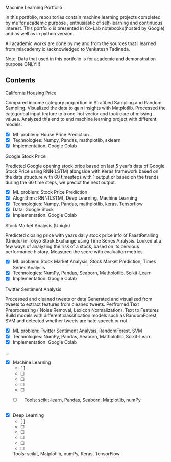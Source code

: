 Machine Learning Portfolio


In this portfolio, repositories contain machine learning projects completed by me for academic purpose , 
enthusiastic of self-learning and continuous interest. 
This portfolio is presented in Co-Lab notebooks(hosted by Google) and as well as in python version.

All academic works are done by me and from the sources that I learned from mlacademy.io /acknowledged 
to Venkatesh Tadinada.

Note: Data that used in this portfolio is for academic and demonstration purpose ONLY!!! 

Contents
------------
California Housing Price

Compared income category proportion in Stratified Sampling and Random Sampling. Visualized the data to gain insights with Matplotlib. Processed the categorical input feature to a one-hot vector and took care of missing values. Analyzed this end to end machine learning project with different models. 

- [x]  ML problem:        House Price Prediction
- [x]  Technologies:      Numpy, Pandas, mathplotlib, sklearn 
- [x]  Implementation:  Google Colab

Google Stock Price 

Predicted Google opening stock price based on last 5 year’s data of Google Stock Price using RNN(LSTM) alongside with Keras framework based on the data structure with 60 timesteps with 1 output or based on the trends during the 60 time steps, we predict the next output.

- [x]  ML problem:        Stock Price Prediction
- [x] Alogrithms:           RNN(LSTM), Deep Learning, Machine Learning
- [x]  Technologies:      Numpy, Pandas, mathplotlib, keras, Tensorflow 
- [x]  Data:                    Google Stock
- [x]  Implementation:  Google Colab

Stock Market Analysis (Uniqlo)

Predicted closing price with years daily stock price info of FaastRetailing (Uniqlo) in Tokyo Stock Exchange using Time Series Analysis. 
Looked at a few ways of analyzing the risk of a stock, based on its pervious performance history. Measured the score with evaluation metrics. 

- [x]  ML problem:        Stock Market Analysis, Stock Market Prediction, Times Series Analysis
- [x]  Technologies:      NumPy, Pandas, Seaborn, Mathplotlib, Scikit-Learn
- [x]  Implementation:  Google Colab

Twitter Sentiment Analysis

Processed and cleaned tweets or data
Generated and visualized from tweets to extract features from cleaned tweets. 
Perfromed Text Preprocessing ( Noise Removal, Lexicon Normalization), Text to Features
Build models with different classification models such as RandomForest, SVM and detected whether tweets are hate speech or not. 

- [x]  ML problem:        Twitter Sentiment Analysis, RandomForest, SVM 
- [x]  Technologies:      NumPy, Pandas, Seaborn, Mathplotlib, Scikit-Learn
- [x]  Implementation:  Google Colab

.....


- [x] Machine Learning  
    - [ ]  
    - [ ]  
    - [ ]  
    - [ ]  
    - [ ]  
    - [ ]    
    Tools: scikit-learn, Pandas, Seaborn, Matplotlib, numPy
    
    
     
- [x] Deep Learning 
    - [ ]  
    - [ ]  
    - [ ]  
    - [ ] 
    - [ ]  
    - [ ] 

    Tools: scikit, Matplotlib, numPy, Keras, TensorFlow
